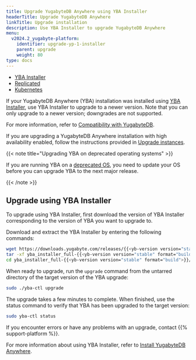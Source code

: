 ```yaml
---
title: Upgrade YugabyteDB Anywhere using YBA Installer
headerTitle: Upgrade YugabyteDB Anywhere
linkTitle: Upgrade installation
description: Use YBA Installer to upgrade YugabyteDB Anywhere
menu:
  v2024.2_yugabyte-platform:
    identifier: upgrade-yp-1-installer
    parent: upgrade
    weight: 80
type: docs
---
```


<ul class="nav nav-tabs-alt nav-tabs-yb">

  <li>
    <a href="../upgrade-yp-installer/" class="nav-link active">
      <i class="fa-solid fa-building"></i>YBA Installer</a>
  </li>

  <li>
    <a href="../upgrade-yp-replicated/" class="nav-link">
      <i class="fa-solid fa-cloud"></i>Replicated</a>
  </li>

  <li>
    <a href="../upgrade-yp-kubernetes/" class="nav-link">
      <i class="fa-regular fa-dharmachakra" aria-hidden="true"></i>Kubernetes</a>
  </li>

</ul>

If your YugabyteDB Anywhere (YBA) installation was installed using [YBA Installer](../../install-yugabyte-platform/install-software/installer/), use YBA Installer to upgrade to a newer version. Note that you can only upgrade to a newer version; downgrades are not supported.

For more information, refer to [Compatibility with YugabyteDB](/preview/releases/yba-releases/#compatibility-with-yugabytedb).

If you are upgrading a YugabyteDB Anywhere installation with high availability enabled, follow the instructions provided in [Upgrade instances](../../administer-yugabyte-platform/high-availability/#upgrade-instances).

{{< note title="Upgrading YBA on deprecated operating systems" >}}

If you are running YBA on a [deprecated OS](../../../reference/configuration/operating-systems/), you need to update your OS before you can upgrade YBA to the next major release.

{{< /note >}}

## Upgrade using YBA Installer

To upgrade using YBA Installer, first download the version of YBA Installer corresponding to the version of YBA you want to upgrade to.

Download and extract the YBA Installer by entering the following commands:

```sh
wget https://downloads.yugabyte.com/releases/{{<yb-version version="stable" format="long">}}/yba_installer_full-{{<yb-version version="stable" format="build">}}-linux-x86_64.tar.gz
tar -xf yba_installer_full-{{<yb-version version="stable" format="build">}}-linux-x86_64.tar.gz
cd yba_installer_full-{{<yb-version version="stable" format="build">}}/
```

When ready to upgrade, run the `upgrade` command from the untarred directory of the target version of the YBA upgrade:

```sh
sudo ./yba-ctl upgrade
```

The upgrade takes a few minutes to complete. When finished, use the status command to verify that YBA has been upgraded to the target version:

```sh
sudo yba-ctl status
```

If you encounter errors or have any problems with an upgrade, contact {{% support-platform %}}.

For more information about using YBA Installer, refer to [Install YugabyteDB Anywhere](../../install-yugabyte-platform/install-software/installer/).
